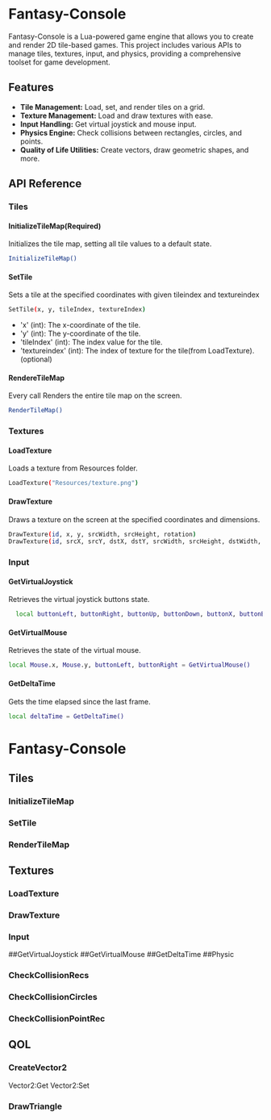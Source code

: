 # Fantasy-Console

Fantasy-Console is a Lua-powered game engine that allows you to create and render 2D tile-based games. This project includes various APIs to manage tiles, textures, input, and physics, providing a comprehensive toolset for game development.

## Features

- **Tile Management:** Load, set, and render tiles on a grid.
- **Texture Management:** Load and draw textures with ease.
- **Input Handling:** Get virtual joystick and mouse input.
- **Physics Engine:** Check collisions between rectangles, circles, and points.
- **Quality of Life Utilities:** Create vectors, draw geometric shapes, and more.

## API Reference
### Tiles
#### InitializeTileMap(Required)
Initializes the tile map, setting all tile values to a default state.
```sh
InitializeTileMap()
```
#### SetTile
Sets a tile at the specified coordinates with given tileindex and textureindex
```sh
SetTile(x, y, tileIndex, textureIndex)
```
- 'x' (int): The x-coordinate of the tile.
- 'y' (int): The y-coordinate of the tile.
- 'tileIndex' (int): The index value for the tile.
- 'textureindex' (int): The index of texture for the tile(from LoadTexture).(optional)
#### RendereTileMap
Every call Renders the entire tile map on the screen.
```sh
RenderTileMap()
```
### Textures
#### LoadTexture
Loads a texture from Resources folder.
```sh
LoadTexture("Resources/texture.png")
```
#### DrawTexture
Draws a texture on the screen at the specified coordinates and dimensions.
```sh
DrawTexture(id, x, y, srcWidth, srcHeight, rotation)
DrawTexture(id, srcX, srcY, dstX, dstY, srcWidth, srcHeight, dstWidth, dstHeight, rotation, colorId)
```
### Input
#### GetVirtualJoystick
Retrieves the virtual joystick buttons state.
```sh
  local buttonLeft, buttonRight, buttonUp, buttonDown, buttonX, buttonB, buttonY, buttonA = GetVirtualJoystick()
```
#### GetVirtualMouse
Retrieves the state of the virtual mouse.
```sh
local Mouse.x, Mouse.y, buttonLeft, buttonRight = GetVirtualMouse()
```
#### GetDeltaTime
Gets the time elapsed since the last frame.
```sh
local deltaTime = GetDeltaTime()
```

# Fantasy-Console
## Tiles
### InitializeTileMap
### SetTile
### RenderTileMap
## Textures
### LoadTexture
### DrawTexture
### Input
##GetVirtualJoystick
##GetVirtualMouse
##GetDeltaTime
##Physic
### CheckCollisionRecs
### CheckCollisionCircles
### CheckCollisionPointRec
## QOL 
### CreateVector2
Vector2:Get
Vector2:Set
### DrawTriangle

